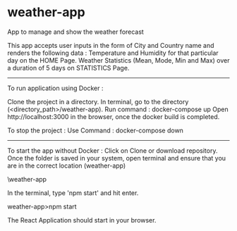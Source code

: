 # weather-app
App to manage and show the weather forecast

This app accepts user inputs in the form of City and Country name and renders the following data :
Temperature and Humidity for that particular day on the HOME Page.
Weather Statistics (Mean, Mode, Min and Max) over a duration of 5 days on STATISTICS Page.

--------------------------------------------------------------------------------------------------------------------------------
To run application using Docker :

Clone the project in a directory.
In terminal, go to the directory (<directory_path>/weather-app).
Run command : docker-compose up
Open http://localhost:3000 in the browser, once the docker build is completed.

To stop the project :
Use Command : docker-compose down

----------------------------------------------------------------------------------------------------------------------------------
To start the app without Docker :
Click on Clone or download repository.
Once the folder is saved in your system, open terminal and ensure that you are in the correct location (weather-app)

\weather-app

In the terminal, type 'npm start' and hit enter.

weather-app>npm start

The React Application should start in your browser.
